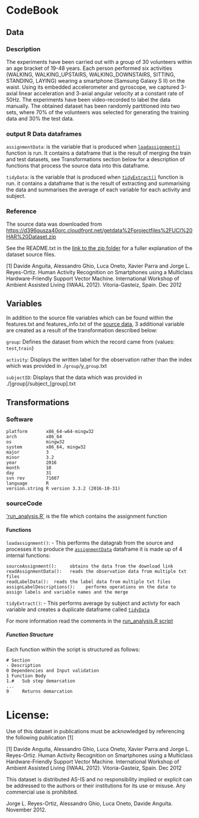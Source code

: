 # CodeBook

## Data

### Description
The experiments have been carried out with a group of 30 volunteers within an age bracket of 19-48 years. Each person performed six activities (WALKING, WALKING_UPSTAIRS, WALKING_DOWNSTAIRS, SITTING, STANDING, LAYING) wearing a smartphone (Samsung Galaxy S II) on the waist. Using its embedded accelerometer and gyroscope, we captured 3-axial linear acceleration and 3-axial angular velocity at a constant rate of 50Hz. The experiments have been video-recorded to label the data manually. The obtained dataset has been randomly partitioned into two sets, where 70% of the volunteers was selected for generating the training data and 30% the test data.

### output R Data dataframes
`assignmentData`: is the variable that is produced when [`loadassignment()`](https://github.com/JulesBuh/CleaningData/blob/master/CodeBook.md#functions) function is run. It contains a dataframe that is the result of merging the train and test datasets, see Transformations section below for a description of functions that process the source data into this dataframe.

`tidyData`: is the variable that is produced when [`tidyExtract()`](https://github.com/JulesBuh/CleaningData/blob/master/CodeBook.md#functions) function is run. it contains a dataframe that is the result of extracting and summarising the data and summarises the average of each variable for each activity and subject.

### Reference 
The source data was downloaded from https://d396qusza40orc.cloudfront.net/getdata%2Fprojectfiles%2FUCI%20HAR%20Dataset.zip

See the README.txt in the [link to the zip folder](https://d396qusza40orc.cloudfront.net/getdata%2Fprojectfiles%2FUCI%20HAR%20Dataset.zip) for a fuller explanation of the dataset source files.

[1] Davide Anguita, Alessandro Ghio, Luca Oneto, Xavier Parra and Jorge L. Reyes-Ortiz. Human Activity Recognition on Smartphones using a Multiclass Hardware-Friendly Support Vector Machine. International Workshop of Ambient Assisted Living (IWAAL 2012). Vitoria-Gasteiz, Spain. Dec 2012
 
## Variables

In addition to the source file variables which can be found within the features.txt and features_info.txt of the [source data](https://d396qusza40orc.cloudfront.net/getdata%2Fprojectfiles%2FUCI%20HAR%20Dataset.zip), 3 additional variable are created as a result of the transformation described below:

 `group`:   Defines the dataset from which the record came from {values: `test`,`train`}
 
 `activity`: Displays the written label for the observation rather than the index which was provided in ./`group`/y_`group`.txt
 
 `subjectID`: Displays that the data which was provided in ./[group]/subject_[group].txt
 
## Transformations

### Software

    platform       x86_64-w64-mingw32          
    arch           x86_64                      
    os             mingw32                     
    system         x86_64, mingw32             
    major          3                           
    minor          3.2                         
    year           2016                        
    month          10                          
    day            31                          
    svn rev        71607                       
    language       R                           
    version.string R version 3.3.2 (2016-10-31)

### sourceCode
['run_analysis.R`](https://github.com/JulesBuh/CleaningData/blob/master/run_analysis.R) is the file which contains the assignment function
#### Functions
`loadassignment()`: - This performs the datagrab from the source and processes it to produce the [`assignmentData`](https://github.com/JulesBuh/CleaningData/blob/master/CodeBook.md#output-r-data-dataframes) dataframe
it is made up of 4 internal functions:      

    sourceAssignment():     obtains the data from the download link
    readAssignmentData():   reads the observation data from multiple txt files
    readLabelData():  reads the label data from multiple txt files
    assignLabelDescriptions():    performs operations on the data to assign labels and variable names and the merge

`tidyExtract()`: - This performs average by subject and activty for each variable and creates a duplicate dataframe called [`tidyData`](https://github.com/JulesBuh/CleaningData/blob/master/CodeBook.md#output-r-data-dataframes)
     
For more information read the comments in the [run_analysis.R script](https://github.com/JulesBuh/CleaningData/blob/master/run_analysis.R)
##### Function Structure
Each function within the script is structured as follows:

    # Section
    - Description
    0 Dependencies and Input validation
    1 Function Body
    1.#   Sub step demarcation
    ...
    9     Returns demarcation


License:
========
Use of this dataset in publications must be acknowledged by referencing the following publication [1]

[1] Davide Anguita, Alessandro Ghio, Luca Oneto, Xavier Parra and Jorge L. Reyes-Ortiz. Human Activity Recognition on Smartphones using a Multiclass Hardware-Friendly Support Vector Machine. International Workshop of Ambient Assisted Living (IWAAL 2012). Vitoria-Gasteiz, Spain. Dec 2012

This dataset is distributed AS-IS and no responsibility implied or explicit can be addressed to the authors or their institutions for its use or misuse. Any commercial use is prohibited.

Jorge L. Reyes-Ortiz, Alessandro Ghio, Luca Oneto, Davide Anguita. November 2012.

